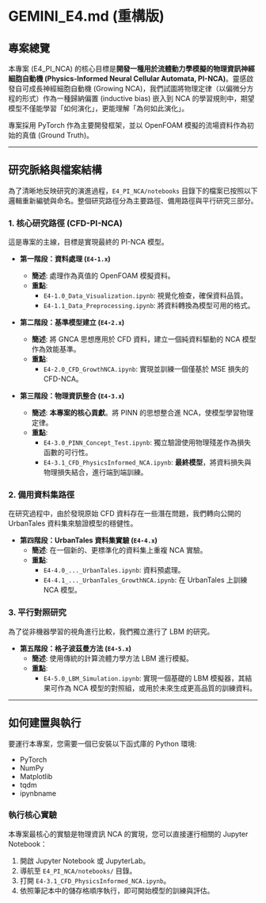 # GEMINI_E4.md (重構版)

## 專案總覽

本專案 (E4_PI_NCA) 的核心目標是**開發一種用於流體動力學模擬的物理資訊神經細胞自動機 (Physics-Informed Neural Cellular Automata, PI-NCA)**。靈感啟發自可成長神經細胞自動機 (Growing NCA)，我們試圖將物理定律（以偏微分方程的形式）作為一種歸納偏置 (inductive bias) 嵌入到 NCA 的學習規則中，期望模型不僅能學習「如何演化」，更能理解「為何如此演化」。

專案採用 PyTorch 作為主要開發框架，並以 OpenFOAM 模擬的流場資料作為初始的真值 (Ground Truth)。

---

## 研究脈絡與檔案結構

為了清晰地反映研究的演進過程，`E4_PI_NCA/notebooks` 目錄下的檔案已按照以下邏輯重新編號與命名。整個研究路徑分為主要路徑、備用路徑與平行研究三部分。

### 1. 核心研究路徑 (CFD-PI-NCA)

這是專案的主線，目標是實現最終的 PI-NCA 模型。

- **第一階段：資料處理 (`E4-1.x`)**

  - **簡述**: 處理作為真值的 OpenFOAM 模擬資料。
  - **重點**:
    - `E4-1.0_Data_Visualization.ipynb`: 視覺化檢查，確保資料品質。
    - `E4-1.1_Data_Preprocessing.ipynb`: 將資料轉換為模型可用的格式。

- **第二階段：基準模型建立 (`E4-2.x`)**

  - **簡述**: 將 GNCA 思想應用於 CFD 資料，建立一個純資料驅動的 NCA 模型作為效能基準。
  - **重點**:
    - `E4-2.0_CFD_GrowthNCA.ipynb`: 實現並訓練一個僅基於 MSE 損失的 CFD-NCA。

- **第三階段：物理資訊整合 (`E4-3.x`)**
  - **簡述**: **本專案的核心貢獻**。將 PINN 的思想整合進 NCA，使模型學習物理定律。
  - **重點**:
    - `E4-3.0_PINN_Concept_Test.ipynb`: 獨立驗證使用物理殘差作為損失函數的可行性。
    - `E4-3.1_CFD_PhysicsInformed_NCA.ipynb`: **最終模型**，將資料損失與物理損失結合，進行端到端訓練。

### 2. 備用資料集路徑

在研究過程中，由於發現原始 CFD 資料存在一些潛在問題，我們轉向公開的 UrbanTales 資料集來驗證模型的穩健性。

- **第四階段：UrbanTales 資料集實驗 (`E4-4.x`)**
  - **簡述**: 在一個新的、更標準化的資料集上重複 NCA 實驗。
  - **重點**:
    - `E4-4.0_..._UrbanTales.ipynb`: 資料預處理。
    - `E4-4.1_..._UrbanTales_GrowthNCA.ipynb`: 在 UrbanTales 上訓練 NCA 模型。

### 3. 平行對照研究

為了從非機器學習的視角進行比較，我們獨立進行了 LBM 的研究。

- **第五階段：格子波茲曼方法 (`E4-5.x`)**
  - **簡述**: 使用傳統的計算流體力學方法 LBM 進行模擬。
  - **重點**:
    - `E4-5.0_LBM_Simulation.ipynb`: 實現一個基礎的 LBM 模擬器，其結果可作為 NCA 模型的對照組，或用於未來生成更高品質的訓練資料。

---

## 如何建置與執行

要運行本專案，您需要一個已安裝以下函式庫的 Python 環境:

- PyTorch
- NumPy
- Matplotlib
- tqdm
- ipynbname

### 執行核心實驗

本專案最核心的實驗是物理資訊 NCA 的實現，您可以直接運行相關的 Jupyter Notebook：

1.  開啟 Jupyter Notebook 或 JupyterLab。
2.  導航至 `E4_PI_NCA/notebooks/` 目錄。
3.  打開 `E4-3.1_CFD_PhysicsInformed_NCA.ipynb`。
4.  依照筆記本中的儲存格順序執行，即可開始模型的訓練與評估。
